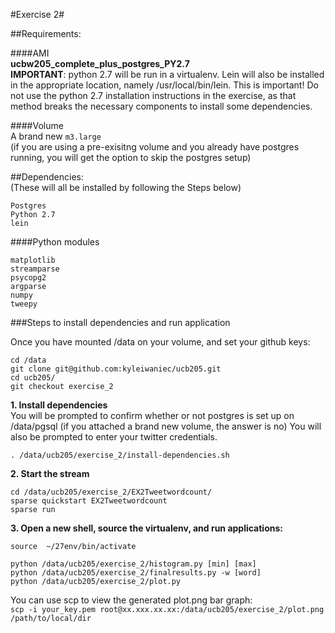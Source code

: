 #Exercise 2#


##Requirements:

####AMI   
__ucbw205_complete_plus_postgres_PY2.7__    
__IMPORTANT__: python 2.7 will be run in a virtualenv. Lein will also be installed in the appropriate location, namely /usr/local/bin/lein. This is important! Do not use the python 2.7 installation instructions in the exercise, as that method breaks the necessary components to install some dependencies.   

####Volume   
A brand new `m3.large`   
(if you are using a pre-exisitng volume and you already have postgres running, you will get the option to skip the postgres setup)

##Dependencies:   
(These will all be installed by following the Steps below)
```
Postgres
Python 2.7
lein
```
####Python modules
```
matplotlib
streamparse
psycopg2
argparse
numpy
tweepy
```

###Steps to install dependencies and run application

Once you have mounted /data on your volume, and set your github keys:   
```
cd /data
git clone git@github.com:kyleiwaniec/ucb205.git
cd ucb205/
git checkout exercise_2
```

__1. Install dependencies__    
You will be prompted to confirm whether or not postgres is set up on /data/pgsql (if you attached a brand new volume, the answer is no)   You will also be prompted to enter your twitter credentials.


`. /data/ucb205/exercise_2/install-dependencies.sh`


__2. Start the stream__
```
cd /data/ucb205/exercise_2/EX2Tweetwordcount/
sparse quickstart EX2Tweetwordcount
sparse run
```

__3. Open a new shell, source the virtualenv, and run applications:__
```
source  ~/27env/bin/activate   

python /data/ucb205/exercise_2/histogram.py [min] [max]
python /data/ucb205/exercise_2/finalresults.py -w [word]
python /data/ucb205/exercise_2/plot.py

```

You can use scp to view the generated plot.png bar graph:   
`scp -i your_key.pem root@xx.xxx.xx.xx:/data/ucb205/exercise_2/plot.png /path/to/local/dir`



